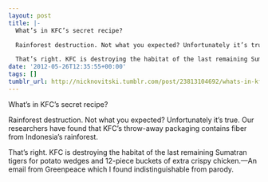 ```yaml
---
layout: post
title: |-
  What’s in KFC’s secret recipe?

  Rainforest destruction. Not what you expected? Unfortunately it’s true. Our researchers have found that KFC’s throw-away packaging contains fiber from Indonesia’s rainforest.

  That’s right. KFC is destroying the habitat of the last remaining Sumatran tigers for potato wedges and 12-piece buckets of extra crispy chicken.
date: '2012-05-26T12:35:55+00:00'
tags: []
tumblr_url: http://nicknovitski.tumblr.com/post/23813104692/whats-in-kfcs-secret-recipe-rainforest
---
```

What’s in KFC’s secret recipe?

Rainforest destruction. Not what you expected? Unfortunately it’s true. Our researchers have found that KFC’s throw-away packaging contains fiber from Indonesia’s rainforest.

That’s right. KFC is destroying the habitat of the last remaining Sumatran tigers for potato wedges and 12-piece buckets of extra crispy chicken.—An email from Greenpeace which I found indistinguishable from parody. 
